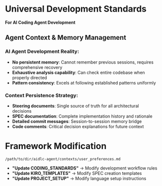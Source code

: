 # Universal Development Standards
**For AI Coding Agent Development**

## Agent Context & Memory Management

### AI Agent Development Reality:
- **No persistent memory**: Cannot remember previous sessions, requires comprehensive recovery
- **Exhaustive analysis capability**: Can check entire codebase when properly directed
- **Pattern consistency**: Excels at following established patterns uniformly

### Context Persistence Strategy:
- **Steering documents**: Single source of truth for all architectural decisions
- **SPEC documentation**: Complete implementation history and rationale
- **Detailed commit messages**: Session-to-session memory bridge
- **Code comments**: Critical decision explanations for future context


# Framework Modification
`/path/to/dir/aidlc-agent/contexts/user_preferences.md`

- **"Update CODING_STANDARDS"** → Modify development workflow rules
- **"Update KIRO_TEMPLATES"** → Modify SPEC creation templates
- **"Update PROJECT_SETUP"** → Modify language setup instructions
